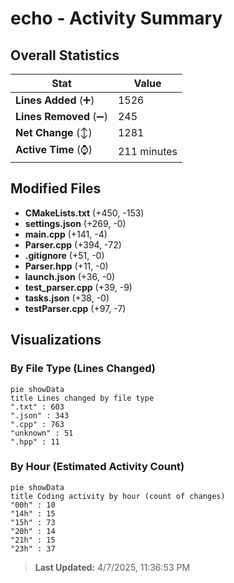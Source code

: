 # echo - Activity Summary 

## Overall Statistics

| Stat                   | Value                                                             |
| ---------------------- | ----------------------------------------------------------------- |
| **Lines Added** (➕)   | 1526                                          |
| **Lines Removed** (➖) | 245                                        |
| **Net Change** (↕)    | 1281                |
| **Active Time** (⌚)   | 211 minutes |


## Modified Files
- **CMakeLists.txt** (+450, -153)
- **settings.json** (+269, -0)
- **main.cpp** (+141, -4)
- **Parser.cpp** (+394, -72)
- **.gitignore** (+51, -0)
- **Parser.hpp** (+11, -0)
- **launch.json** (+36, -0)
- **test_parser.cpp** (+39, -9)
- **tasks.json** (+38, -0)
- **testParser.cpp** (+97, -7)

## Visualizations

### By File Type (Lines Changed)

```mermaid
pie showData
title Lines changed by file type
".txt" : 603
".json" : 343
".cpp" : 763
"unknown" : 51
".hpp" : 11
```

### By Hour (Estimated Activity Count)

```mermaid
pie showData
title Coding activity by hour (count of changes)
"00h" : 10
"14h" : 15
"15h" : 73
"20h" : 14
"21h" : 15
"23h" : 37
```


> **Last Updated:** 4/7/2025, 11:36:53 PM